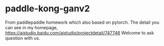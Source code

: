 # paddle-kong-ganv2
From paddlepaddle homework which also based on pytorch.
The detail you can see in my homepage, https://aistudio.baidu.com/aistudio/projectdetail/747746
Welcome to ask question with us.
